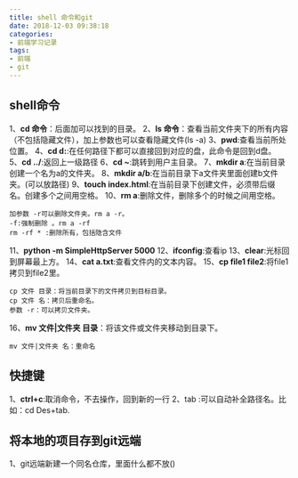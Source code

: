 ```yaml
---
title: shell 命令和git
date: 2018-12-03 09:38:18
categories:
- 前端学习记录
tags:
- 前端
- git
---
```


## shell命令
1、**cd 命令**：后面加可以找到的目录。
2、**ls 命令**：查看当前文件夹下的所有内容（不包括隐藏文件），加上参数也可以查看隐藏文件(ls -a)
3、**pwd**:查看当前所处位置。
4、**cd d:**:在任何路径下都可以直接回到对应的盘，此命令是回到d盘。
5、**cd ../**:返回上一级路径
6、**cd ~**:跳转到用户主目录。
7、**mkdir a**:在当前目录创建一个名为a的文件夹。
8、**mkdir a/b**:在当前目录下a文件夹里面创建b文件夹。(可以放路径)
9、**touch index.html**:在当前目录下创建文件，必须带后缀名。创建多个之间用空格。
10、**rm a**:删除文件，删除多个的时候之间用空格。
    
    加参数 -r可以删除文件夹。rm a -r。
    -f:强制删除 。rm a -rf
    rm -rf * :删除所有，包括隐含文件
11、**python -m SimpleHttpServer 5000**
12、**ifconfig**:查看ip
13、**clear**:光标回到屏幕最上方。
14、**cat a.txt**:查看文件内的文本内容。
15、**cp file1 file2**:将file1拷贝到file2里。
    
    cp 文件 目录：将当前目录下的文件拷贝到目标目录。
    cp 文件 名：拷贝后重命名。
    参数 -r：可以拷贝文件夹。
16、**mv 文件|文件夹 目录**：将该文件或文件夹移动到目录下。

    mv 文件|文件夹 名：重命名
## 快捷键
1、**ctrl+c**:取消命令，不去操作，回到新的一行
2、tab :可以自动补全路径名。比如：cd Des+tab.

## 将本地的项目存到git远端

1、git远端新建一个同名仓库，里面什么都不放()